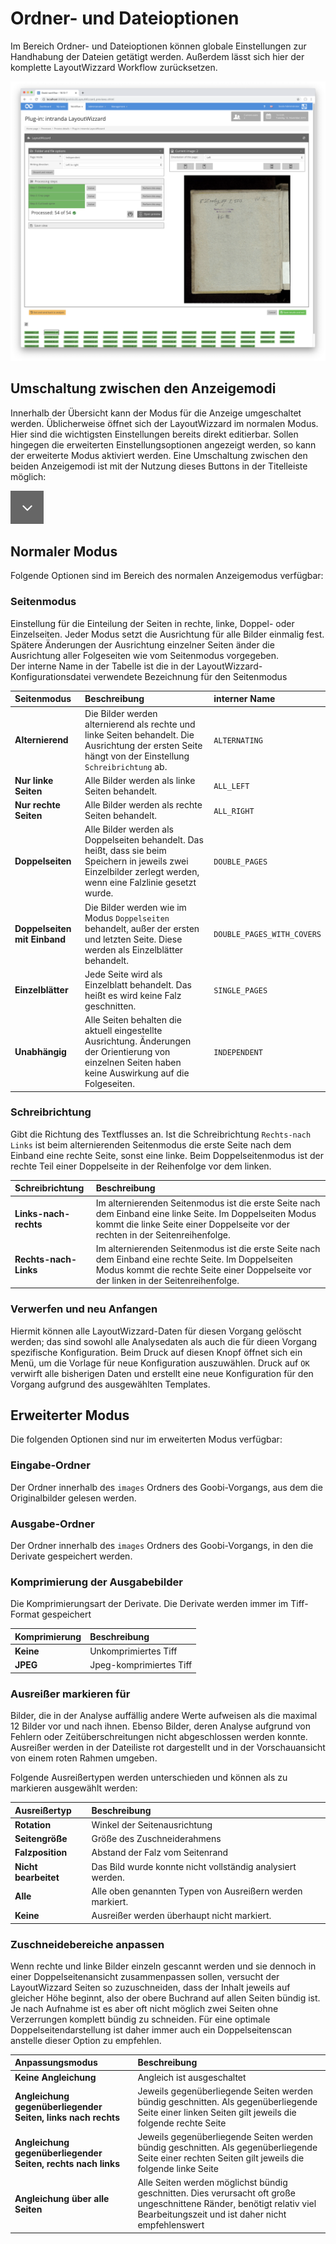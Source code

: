 # Ordner- und Dateioptionen

Im Bereich Ordner- und Dateioptionen können globale Einstellungen zur Handhabung der Dateien getätigt werden. Außerdem lässt sich hier der komplette LayoutWizzard Workflow zurücksetzen. 

![Aktivierter Bereich f&#xFC;r die Ordner- und Dateioptionen](../../../../.gitbook/assets/layoutwizzard_10.png)

## Umschaltung zwischen den Anzeigemodi

Innerhalb der Übersicht kann der Modus für die Anzeige umgeschaltet werden. Üblicherweise öffnet sich der LayoutWizzard im normalen Modus. Hier sind die wichtigsten Einstellungen bereits direkt editierbar. Sollen hingegen die erweiterten Einstellungsoptionen angezeigt werden, so kann der erweiterte Modus aktiviert werden. Eine Umschaltung zwischen den beiden Anzeigemodi ist mit der Nutzung dieses Buttons in der Titelleiste möglich:

![Button f&#xFC;r die Umschaltung zwischen dem normalen und dem erweiterten Anzeigemodus](../../../../.gitbook/assets/layoutwizzard_40.png)

## Normaler Modus

Folgende Optionen sind im Bereich des normalen Anzeigemodus verfügbar:

### **Seitenmodus**

Einstellung für die Einteilung der Seiten in rechte, linke, Doppel- oder Einzelseiten. Jeder Modus setzt die Ausrichtung für alle Bilder einmalig fest. Spätere Änderungen der Ausrichtung einzelner Seiten änder die Ausrichtung aller Folgeseiten wie vom Seitenmodus vorgegeben.  
Der interne Name in der Tabelle ist die in der LayoutWizzard-Konfigurationsdatei verwendete Bezeichnung für den Seitenmodus

| Seitenmodus | Beschreibung | interner Name |
| :--- | :--- | :--- |
| **Alternierend** | Die Bilder werden alternierend als rechte und linke Seiten behandelt. Die Ausrichtung der ersten Seite hängt von der Einstellung  `Schreibrichtung` ab. | `ALTERNATING` |
| **Nur linke Seiten** | Alle Bilder werden als linke Seiten behandelt. | `ALL_LEFT` |
| **Nur rechte Seiten** | Alle Bilder werden als rechte Seiten behandelt. | `ALL_RIGHT` |
| **Doppelseiten** | Alle Bilder werden als Doppelseiten behandelt. Das heißt, dass sie beim Speichern in jeweils zwei Einzelbilder zerlegt werden, wenn eine Falzlinie gesetzt wurde. | `DOUBLE_PAGES` |
| **Doppelseiten mit Einband** | Die Bilder werden wie im Modus `Doppelseiten` behandelt, außer der ersten und letzten Seite. Diese werden als Einzelblätter behandelt. | `DOUBLE_PAGES_WITH_COVERS` |
| **Einzelblätter** | Jede Seite wird als Einzelblatt behandelt. Das heißt es wird keine Falz geschnitten. | `SINGLE_PAGES` |
| **Unabhängig** | Alle Seiten behalten die aktuell eingestellte Ausrichtung. Änderungen der Orientierung von einzelnen Seiten haben keine Auswirkung auf die Folgeseiten. | `INDEPENDENT` |

### **Schreibrichtung**

Gibt die Richtung des Textflusses an. Ist die Schreibrichtung `Rechts-nach Links` ist beim alternierenden Seitenmodus die erste Seite nach dem Einband eine rechte Seite, sonst eine linke. Beim Doppelseitenmodus ist der rechte Teil einer Doppelseite in der Reihenfolge vor dem linken.

| **Schreibrichtung** | Beschreibung |
| :--- | :--- |
| **Links-nach-rechts** | Im alternierenden Seitenmodus ist die erste Seite nach dem Einband eine linke Seite. Im Doppelseiten Modus kommt die linke Seite einer Doppelseite vor der rechten in der Seitenreihenfolge. |
| **Rechts-nach-Links** | Im alternierenden Seitenmodus ist die erste Seite nach dem Einband eine rechte Seite. Im Doppelseiten Modus kommt die rechte Seite einer Doppelseite vor der linken in der Seitenreihenfolge. |

### **Verwerfen und neu Anfangen**

Hiermit können alle LayoutWizzard-Daten für diesen Vorgang gelöscht werden; das sind sowohl alle Analysedaten als auch die für dieen Vorgang spezifische Konfiguration. Beim Druck auf diesen Knopf öffnet sich ein Menü, um die Vorlage für neue Konfiguration auszuwählen. Druck auf `OK` verwirft alle bisherigen Daten und erstellt eine neue Konfiguration für den Vorgang aufgrund des ausgewählten Templates.

## Erweiterter Modus

Die folgenden Optionen sind nur im erweiterten Modus verfügbar:

### Eingabe-Ordner

Der Ordner innerhalb des `images` Ordners des Goobi-Vorgangs, aus dem die Originalbilder gelesen werden.

### **Ausgabe-Ordner**

Der Ordner innerhalb des `images` Ordners des Goobi-Vorgangs, in den die Derivate gespeichert werden.

### **Komprimierung der Ausgabebilder**

Die Komprimierungsart der Derivate. Die Derivate werden immer im Tiff-Format gespeichert

| **Komprimierung** | Beschreibung |
| :--- | :--- |
| **Keine** | Unkomprimiertes Tiff |
| **JPEG** | Jpeg-komprimiertes Tiff |

### Ausreißer markieren für

Bilder, die in der Analyse auffällig andere Werte aufweisen als die maximal 12 Bilder vor und nach ihnen. Ebenso Bilder, deren Analyse aufgrund von Fehlern oder Zeitüberschreitungen nicht abgeschlossen werden konnte.  
Ausreißer werden in der Dateiliste rot dargestellt und in der Vorschauansicht von einem roten Rahmen umgeben.

Folgende Ausreißertypen werden unterschieden und können als zu markieren ausgewählt werden:

| Ausreißertyp | Beschreibung |
| :--- | :--- |
| **Rotation** | Winkel der Seitenausrichtung |
| **Seitengröße** | Größe des Zuschneiderahmens |
| **Falzposition** | Abstand der Falz vom Seitenrand |
| **Nicht bearbeitet** | Das Bild wurde konnte nicht vollständig analysiert werden. |
| **Alle** | Alle oben genannten Typen von Ausreißern werden markiert. |
| **Keine** | Ausreißer werden überhaupt nicht markiert. |

### Zuschneidebereiche anpassen

Wenn rechte und linke Bilder einzeln gescannt werden und sie dennoch in einer Doppelseitenansicht zusammenpassen sollen, versucht der LayoutWizzard Seiten so zuzuschneiden, dass der Inhalt jeweils auf gleicher Höhe beginnt, also der obere Buchrand auf allen Seiten bündig ist. Je nach Aufnahme ist es aber oft nicht möglich zwei Seiten ohne Verzerrungen komplett bündig zu schneiden. Für eine optimale Doppelseitendarstellung ist daher immer auch ein Doppelseitenscan anstelle dieser Option zu empfehlen.

| Anpassungsmodus | Beschreibung |
| :--- | :--- |
| **Keine Angleichung** | Angleich ist ausgeschaltet |
| **Angleichung gegenüberliegender Seiten, links nach rechts** | Jeweils gegenüberliegende Seiten werden bündig geschnitten. Als gegenüberliegende Seite einer linken Seiten gilt jeweils die folgende rechte Seite |
| **Angleichung gegenüberliegender Seiten, rechts nach links** | Jeweils gegenüberliegende Seiten werden bündig geschnitten. Als gegenüberliegende Seite einer rechten Seiten gilt jeweils die folgende linke Seite |
| **Angleichung über alle Seiten** | Alle Seiten werden möglichst bündig geschnitten. Dies verursacht oft große ungeschnittene Ränder, benötigt relativ viel Bearbeitungszeit und ist daher nicht empfehlenswert |




